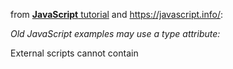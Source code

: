 from [**JavaScript** tutorial](https://www.w3schools.com/js/ 'try-code examples links are following') and <https://javascript.info/>: 

_Old JavaScript examples may use a type attribute: <script type="text/javascript">.
The type attribute is not required. JavaScript is the default scripting language in HTML._

Scripts can be placed in the <body>, or in the <head> section of an HTML page, or in both.

_Placing scripts at the bottom of the <body> element improves the display speed, because script interpretation slows down the display._
  
External scripts are practical when the same code is used in many different web pages. JavaScript files have the file extension **.js.**
To use an external script, put the name of the script file in the src (source) **attribute** of a <script> tag:
_Example: <script src="myScript.js"></script>_

External scripts cannot contain <script> tags.
  Placing scripts in external files has some advantages:
1) It separates HTML and code (versioning? )
2) It makes HTML and JavaScript easier to read and maintain (teamwork? debug? )
3) Cached JavaScript files **can speed up page loads** 

External scripts can be referenced with a **full URL** or with a **path relative** to the current web page.

JavaScript can "display" data in different ways:
1) Writing into an HTML element, using innerHTML.
To access an HTML element, JavaScript can use the **document.getElementById(id)**.innerHTML method. The id **attribute** defines the HTML element. The innerHTML **property** [defines the HTML content](https://www.w3schools.com/js/tryit.asp?filename=tryjs_output_dom ).

2) Writing into the HTML output using **document.write()**. For testing purposes, it is convenient to use. _Using document.write() [after an HTML document is loaded, will delete all existing HTML](https://www.w3schools.com/js/tryit.asp?filename=tryjs_output_write_over)_ 

3) Writing into [an alert box](https://www.w3schools.com/js/tryit.asp?filename=tryjs_output_alert), using **window.alert()** method.

4) Writing into the browser console, using **console.log()**. For debugging {F12} [purposes mainly](https://www.w3schools.com/js/tryit.asp?filename=tryjs_output_console).

JavaScript statements (programming instructions, code) are composed of:
+ Values, { Fixed values are called **literals**. Variable values are called **variables** }
+ Operators, { arithmetic ( + - * / ) to compute values, an assignment ( = ) to assign values to variables } 
+ Expressions, { An expression is a combination of **values, variables, and operators, which computes to a value** }
+ [Keywords](https://www.w3schools.com/js/js_reserved.asp), 
+ Comments. { // smth, /* smth else */ }

_Ending statements with [semicolon](- ';') is not required, but highly recommended._

If a JavaScript statement does not fit on one {visible} line, the best place [to break it is after an operator](https://www.w3schools.com/js/tryit.asp?filename=tryjs_statements_linebreak) 

JavaScript statements can be grouped together in **code blocks, inside curly brackets {...}**. The purpose of code blocks is to define statements to be executed together.

All JavaScript identifiers are **case sensitive** 

In JavaScript, the first character must be a **letter, or an underscore (_), or a dollar sign ($)**. Numbers are **not allowed as the first character**. This way JavaScript can easily distinguish identifiers from numbers. Hyphens are **not allowed** in JavaScript. They are reserved for subtractions. 

